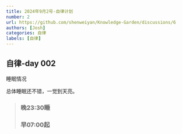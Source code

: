 ```yaml
---
title: 2024年9月2号-自律计划
number: 2
url: https://github.com/shenweiyan/Knowledge-Garden/discussions/6
authors: [Josh]
categories: 自律
labels: [自律]
---
```




## 自律-day 002

睡眠情况

总体睡眠还不错，一觉到天亮。

>### 晚23:30睡
>
>### 早07:00起





<!-- more -->



<script src="https://giscus.app/client.js"
	data-repo="joshzhong66/Josh-Mkdocs"
	data-repo-id="850548176"
	data-mapping="number"
	data-term="1"
	data-reactions-enabled="1"
	data-emit-metadata="0"
	data-input-position="bottom"
	data-theme="light"
	data-lang="zh-CN"
	crossorigin="anonymous"
	async>
</script>
